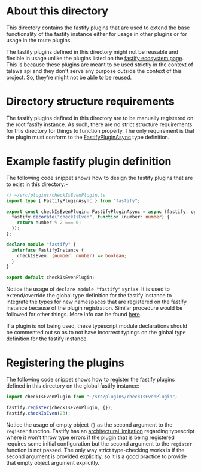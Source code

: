 # About this directory

This directory contains the fastify plugins that are used to extend the base functionality of the fastify instance either for usage in other plugins or for usage in the route plugins.

The fastify plugins defined in this directory might not be reusable and flexible in usage unlike the plugins listed on the [fastify ecosystem page](https://fastify.dev/ecosystem/). This is because these plugins are meant to be used strictly in the context of talawa api and they don't serve any purpose outside the context of this project. So, they're might not be able to be reused. 

# Directory structure requirements

The fastify plugins defined in this directory are to be manually registered on the root fastify instance. As such, there are no strict structure requirements for this directory for things to function properly. The only requirement is that the plugin must conform to the [FastifyPluginAsync](https://github.com/fastify/fastify/blob/main/types/plugin.d.ts) type definition.

# Example fastify plugin definition

The following code snippet shows how to design the fastify plugins that are to exist in this directory:-

```typescript
// ~/src/plugins/checkIsEvenPlugin.ts
import type { FastifyPluginAsync } from "fastify";

export const checkIsEvenPlugin: FastifyPluginAsync = async (fastify, opts) => {
  fastify.decorate("checkIsEven", function (number: number) {
    return number % 2 === 0;
  });
};

declare module "fastify" {
  interface FastifyInstance {
    checkIsEven: (number: number) => boolean;
  }
}

export default checkIsEvenPlugin;
```
Notice the usage of `declare module "fastify"` syntax. It is used to extend/override the global type definition for the fastify instance to integrate the types for new namespaces that are registered on the fastify instance because of the plugin registration. Similar procedure would be followed for other things. More info can be found [here](https://fastify.dev/docs/latest/Reference/TypeScript/#plugins).

If a plugin is not being used, these typescript module declarations should be commented out so as to not have incorrect typings on the global type definition for the fastify instance.

# Registering the plugins

The following code snippet shows how to register the fastify plugins defined in this directory on the global fastify instance:-

```typescript
import checkIsEvenPlugin from "~/src/plugins/checkIsEvenPlugin";

fastify.register(checkIsEvenPlugin, {});
fastify.checkIsEven(23);
```
Notice the usage of empty object `{}` as the second argument to the `register` function. Fastify has an [architectural limitation](https://fastify.dev/docs/latest/Reference/TypeScript/#using-a-plugin) regarding typescript where it won't throw type errors if the plugin that is being registered requires some initial configuration but the second argument to the `register` function is not passed. The only way strict type-checking works is if the second argument is provided explicitly, so it is a good practice to provide that empty object argument explicitly.
